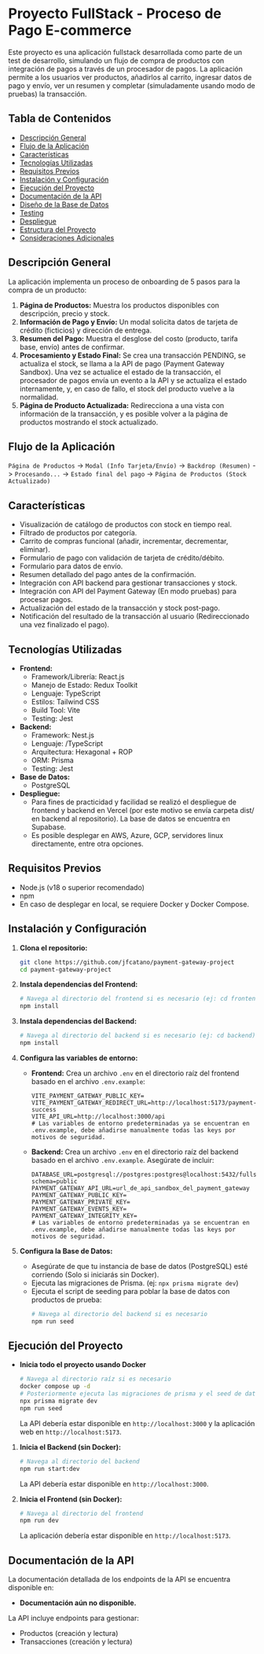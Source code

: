 # Proyecto FullStack - Proceso de Pago E-commerce

Este proyecto es una aplicación fullstack desarrollada como parte de un test de desarrollo, simulando un flujo de compra de productos con integración de pagos a través de un procesador de pagos. La aplicación permite a los usuarios ver productos, añadirlos al carrito, ingresar datos de pago y envío, ver un resumen y completar (simuladamente usando modo de pruebas) la transacción.

## Tabla de Contenidos

-   [Descripción General](#descripción-general)
-   [Flujo de la Aplicación](#flujo-de-la-aplicación)
-   [Características](#características)
-   [Tecnologías Utilizadas](#tecnologías-utilizadas)
-   [Requisitos Previos](#requisitos-previos)
-   [Instalación y Configuración](#instalación-y-configuración)
-   [Ejecución del Proyecto](#ejecución-del-proyecto)
-   [Documentación de la API](#documentación-de-la-api)
-   [Diseño de la Base de Datos](#diseño-de-la-base-de-datos)
-   [Testing](#testing)
-   [Despliegue](#despliegue)
-   [Estructura del Proyecto](#estructura-del-proyecto)
-   [Consideraciones Adicionales](#consideraciones-adicionales)

## Descripción General

La aplicación implementa un proceso de onboarding de 5 pasos para la compra de un producto:

1.  **Página de Productos:** Muestra los productos disponibles con descripción, precio y stock.
2.  **Información de Pago y Envío:** Un modal solicita datos de tarjeta de crédito (ficticios) y dirección de entrega.
3.  **Resumen del Pago:** Muestra el desglose del costo (producto, tarifa base, envío) antes de confirmar.
4.  **Procesamiento y Estado Final:** Se crea una transacción PENDING, se actualiza el stock, se llama a la API de pago (Payment Gateway Sandbox). Una vez se actualice el estado de la transacción, el procesador de pagos envía un evento a la API y se actualiza el estado internamente, y, en caso de fallo, el stock del producto vuelve a la normalidad.
5.  **Página de Producto Actualizada:** Redirecciona a una vista con información de la transacción, y es posible volver a la página de productos mostrando el stock actualizado.

## Flujo de la Aplicación

`Página de Productos` -> `Modal (Info Tarjeta/Envío)` -> `Backdrop (Resumen)` -> `Procesando...` -> `Estado final del pago` -> `Página de Productos (Stock Actualizado)`

## Características

* Visualización de catálogo de productos con stock en tiempo real.
* Filtrado de productos por categoría.
* Carrito de compras funcional (añadir, incrementar, decrementar, eliminar).
* Formulario de pago con validación de tarjeta de crédito/débito.
* Formulario para datos de envío.
* Resumen detallado del pago antes de la confirmación.
* Integración con API backend para gestionar transacciones y stock.
* Integración con API del Payment Gateway (En modo pruebas) para procesar pagos.
* Actualización del estado de la transacción y stock post-pago.
* Notificación del resultado de la transacción al usuario (Redireccionado una vez finalizado el pago).

## Tecnologías Utilizadas

* **Frontend:**
    * Framework/Librería: React.js
    * Manejo de Estado: Redux Toolkit
    * Lenguaje: TypeScript
    * Estilos: Tailwind CSS
    * Build Tool: Vite
    * Testing: Jest
* **Backend:**
    * Framework: Nest.js
    * Lenguaje: /TypeScript
    * Arquitectura: Hexagonal + ROP
    * ORM: Prisma
    * Testing: Jest
* **Base de Datos:**
    * PostgreSQL
* **Despliegue:**
    * Para fines de practicidad y facilidad se realizó el despliegue de frontend y backend en Vercel (por este motivo se envía carpeta dist/ en backend al repositorio). La base de datos se encuentra en Supabase.
    * Es posible desplegar en AWS, Azure, GCP, servidores linux directamente, entre otra opciones.

## Requisitos Previos

* Node.js (v18 o superior recomendado)
* npm
* En caso de desplegar en local, se requiere Docker y Docker Compose.

## Instalación y Configuración

1.  **Clona el repositorio:**
    ```bash
    git clone https://github.com/jfcatano/payment-gateway-project
    cd payment-gateway-project
    ```

2.  **Instala dependencias del Frontend:**
    ```bash
    # Navega al directorio del frontend si es necesario (ej: cd frontend)
    npm install
    ```

3.  **Instala dependencias del Backend:**
    ```bash
    # Navega al directorio del backend si es necesario (ej: cd backend)
    npm install
    ```

4.  **Configura las variables de entorno:**
    * **Frontend:** Crea un archivo `.env` en el directorio raíz del frontend basado en el archivo `.env.example`:
        ```env
        VITE_PAYMENT_GATEWAY_PUBLIC_KEY=
        VITE_PAYMENT_GATEWAY_REDIRECT_URL=http://localhost:5173/payment-success
        VITE_API_URL=http://localhost:3000/api
        # Las variables de entorno predeterminadas ya se encuentran en .env.example, debe añadirse manualmente todas las keys por motivos de seguridad.
        ```
    * **Backend:** Crea un archivo `.env` en el directorio raíz del backend basado en el archivo `.env.example`. Asegúrate de incluir:
        ```env
        DATABASE_URL=postgresql://postgres:postgres@localhost:5432/fullstack_test?schema=public
        PAYMENT_GATEWAY_API_URL=url_de_api_sandbox_del_payment_gateway
        PAYMENT_GATEWAY_PUBLIC_KEY=
        PAYMENT_GATEWAY_PRIVATE_KEY=
        PAYMENT_GATEWAY_EVENTS_KEY=
        PAYMENT_GATEWAY_INTEGRITY_KEY=
        # Las variables de entorno predeterminadas ya se encuentran en .env.example, debe añadirse manualmente todas las keys por motivos de seguridad.
        ```

5.  **Configura la Base de Datos:**
    * Asegúrate de que tu instancia de base de datos (PostgreSQL) esté corriendo (Solo si iniciarás sin Docker).
    * Ejecuta las migraciones de Prisma. (ej: `npx prisma migrate dev`)
    * Ejecuta el script de seeding para poblar la base de datos con productos de prueba:
        ```bash
        # Navega al directorio del backend si es necesario
        npm run seed
        ```

## Ejecución del Proyecto

* **Inicia todo el proyecto usando Docker**
    ```bash
    # Navega al directorio raíz si es necesario
    docker compose up -d
    # Posteriormente ejecuta las migraciones de prisma y el seed de datos
    npx prisma migrate dev
    npm run seed
    ```
    La API debería estar disponible en `http://localhost:3000` y la aplicación web en `http://localhost:5173`.

1.  **Inicia el Backend (sin Docker):**
    ```bash
    # Navega al directorio del backend
    npm run start:dev
    ```
    La API debería estar disponible en `http://localhost:3000`.

2.  **Inicia el Frontend (sin Docker):**
    ```bash
    # Navega al directorio del frontend
    npm run dev
    ```
    La aplicación debería estar disponible en `http://localhost:5173`.

## Documentación de la API

La documentación detallada de los endpoints de la API se encuentra disponible en:

* **Documentación aún no disponible.**

La API incluye endpoints para gestionar:
* Productos (creación y lectura)
* Transacciones (creación y lectura)
